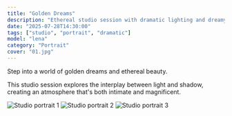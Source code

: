 ```yaml
---
title: "Golden Dreams"
description: "Ethereal studio session with dramatic lighting and dreamy atmosphere"
date: "2025-07-28T14:30:00"
tags: ["studio", "portrait", "dramatic"]
model: "lena"
category: "Portrait"
cover: "01.jpg"
---
```


Step into a world of golden dreams and ethereal beauty.

This studio session explores the interplay between light and shadow, creating an atmosphere that's both intimate and magnificent.

![Studio portrait 1](https://images.unsplash.com/photo-1534528741775-53994a69daeb?ixlib=rb-4.0.3&auto=format&fit=crop&w=800&h=1200)
![Studio portrait 2](https://images.unsplash.com/photo-1617922001439-4a2e6562f328?ixlib=rb-4.0.3&auto=format&fit=crop&w=800&h=1100)
![Studio portrait 3](https://images.unsplash.com/photo-1529626455594-4ff0802cfb7e?ixlib=rb-4.0.3&auto=format&fit=crop&w=800&h=1200)
